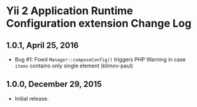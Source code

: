Yii 2 Application Runtime Configuration extension Change Log
============================================================

1.0.1, April 25, 2016
---------------------

- Bug #1: Fixed `Manager::composeConfig()` triggers PHP Warning in case `items` contains only single element (klimov-paul)


1.0.0, December 29, 2015
------------------------

- Initial release.
